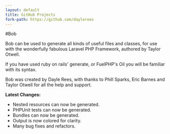 ```yaml
---
layout: default
title: GitHub Projects
fork-path: https://github.com/daylerees
---
```


#Bob

Bob can be used to generate all kinds of useful files and classes, for use with the wonderfully fabulous Laravel PHP Framework, authored by Taylor Otwell.

If you have used ruby on rails' generate, or FuelPHP's Oil you will be familiar with its syntax.

Bob was created by Dayle Rees, with thanks to Phill Sparks, Eric Barnes and Taylor Otwell for all the help and support.

**Latest Changes:**

* Nested resources can now be generated.
* PHPUnit tests can now be generated.
* Bundles can now be generated.
* Output is now colored for clarity.
* Many bug fixes and refactors.
